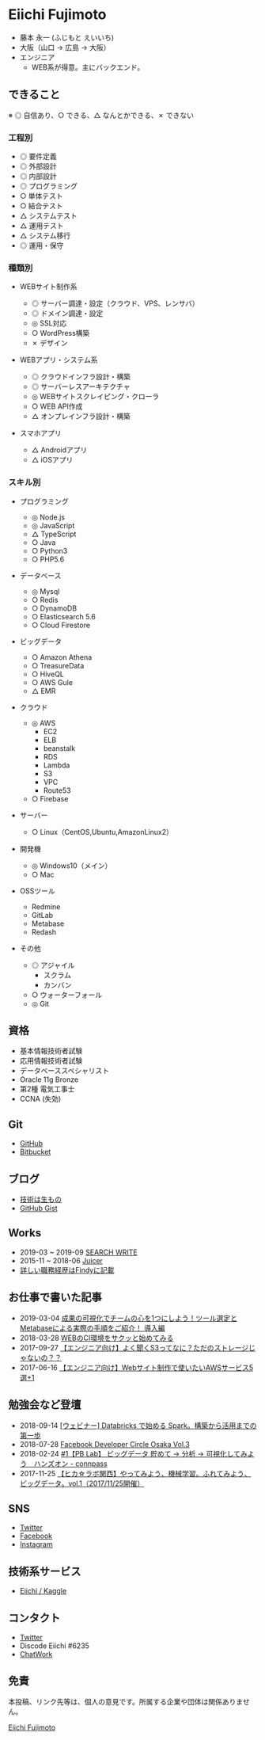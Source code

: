 Eiichi Fujimoto
===

- 藤本 永一 (ふじもと えいいち)
- 大阪（山口 → 広島 → 大阪）
- エンジニア
  - WEB系が得意。主にバックエンド。


できること
---

※ ◎ 自信あり、○ できる、△ なんとかできる、✗ できない

### 工程別

- ◎ 要件定義
- ◎ 外部設計
- ◎ 内部設計
- ◎ プログラミング
- ○ 単体テスト
- ○ 結合テスト	
- △ システムテスト	
- △ 運用テスト
- △ システム移行	
- ◎ 運用・保守

### 種類別

- WEBサイト制作系
  - ◎ サーバー調達・設定（クラウド、VPS、レンサバ）
  - ◎ ドメイン調達・設定
  - ◎ SSL対応
  - ○ WordPress構築
  - ✗ デザイン

- WEBアプリ・システム系
  - ◎ クラウドインフラ設計・構築
  - ◎ サーバーレスアーキテクチャ
  - ◎ WEBサイトスクレイピング・クローラ
  - ○ WEB API作成
  - △ オンプレインフラ設計・構築

- スマホアプリ
  - △ Androidアプリ
  - △ iOSアプリ

### スキル別

- プログラミング  
  - ◎ Node.js  
  - ◎ JavaScript
  - △ TypeScript  
  - ○ Java  
  - ○ Python3  
  - ○ PHP5.6  
 
- データベース  
  - ◎ Mysql  
  - ○ Redis  
  - ○ DynamoDB  
  - ○ Elasticsearch 5.6  
  - ○ Cloud Firestore

- ビッグデータ
  - ○ Amazon Athena  
  - ○ TreasureData  
  - ○ HiveQL
  - ○ AWS Gule
  - △ EMR  

- クラウド  
  - ◎ AWS  
    - EC2
    - ELB
    - beanstalk
    - RDS
    - Lambda
    - S3
    - VPC
    - Route53
  - ○ Firebase  

- サーバー  
  - ○ Linux（CentOS,Ubuntu,AmazonLinux2）  

- 開発機  
  - ◎ Windows10（メイン）  
  - ○ Mac  

- OSSツール
  - Redmine
  - GitLab
  - Metabase
  - Redash

- その他
  - ◎ アジャイル
    - スクラム
    - カンバン
  - ○ ウォーターフォール
  - ◎ Git


資格
---

- 基本情報技術者試験
- 応用情報技術者試験
- データベーススペシャリスト
- Oracle 11g Bronze
- 第2種 電気工事士
- CCNA (失効)


Git
---

- [GitHub](https://github.com/eiichi-worker) 
- [Bitbucket](https://bitbucket.org/eiichi-worker/)

ブログ
---

- [技術は生もの](http://blog.noraneko.work/)
- [GitHub Gist](https://gist.github.com/eiichi-worker)

Works
---

- 2019-03 ~ 2019-09 [SEARCH WRITE](https://searchwrite.jp/)
- 2015-11 ~ 2018-06 [Juicer](https://juicer.cc/)
- [詳しい職務経歴はFindyに記載](https://findy-code.io/share_profiles/pqgnIcHMtc3Mr)

お仕事で書いた記事
---

- 2019-03-04 [成果の可視化でチームの心を1つにしよう！ツール選定とMetabaseによる実際の手順をご紹介！ 導入編](https://service.plan-b.co.jp/blog/tech/16103/)
- 2018-03-28 [WEBのCI環境をサクッと始めてみる](https://service.plan-b.co.jp/blog/tech/10262/)
- 2017-09-27 [【エンジニア向け】よく聞くS3ってなに？ただのストレージじゃないの？？](https://service.plan-b.co.jp/blog/creative/4981/)
- 2017-06-16 [【エンジニア向け】Webサイト制作で使いたいAWSサービス5選+1](https://service.plan-b.co.jp/blog/creative/2287/)


勉強会など登壇
---

- 2018-09-14 [[ウェビナー] Databricks で始める Spark。構築から活用までの第一歩](https://info.microsoft.com/JA-SQLDB-WBNR-FY19-09Sep-14-WebinarSparktostartwithDatabricks-MCW0008293_02OnDemandRegistration-ForminBody.html)
- 2018-07-28 [Facebook Developer Circle Osaka Vol.3](https://www.facebook.com/events/674526319553265/)
- 2018-02-24 [#1【PB Lab】 ビッグデータ 貯めて -> 分析 -> 可視化してみよう　ハンズオン - connpass](https://plan-b.connpass.com/event/78506/)
- 2017-11-25 [【ヒカ☆ラボ関西】やってみよう、機械学習。ふれてみよう、ビッグデータ。vol.1（2017/11/25開催）](https://career.levtech.jp/hikalab/event/detail/143/)


SNS
---

- [Twitter](https://twitter.com/EiichiCat)
- [Facebook](https://www.facebook.com/eiichi.fujimoto)
- [Instagram](https://www.instagram.com/f_eiichi/)


技術系サービス
---

- [Eiichi / Kaggle](https://www.kaggle.com/eiichiworker)


コンタクト
---

- [Twitter](https://twitter.com/EiichiCat)
- Discode Eiichi #6235
- [ChatWork](https://chatwork.com/Eiichi_Fujimoto)


免責
---

本投稿、リンク先等は、個人の意見です。所属する企業や団体は関係ありません。

<script type="text/javascript" src="https://platform.linkedin.com/badges/js/profile.js" async defer></script>
<div class="LI-profile-badge"  data-version="v1" data-size="medium" data-locale="ja_JP" data-type="horizontal" data-theme="light" data-vanity="eiichi-fujimoto-6b686b109"><a class="LI-simple-link" href='https://jp.linkedin.com/in/eiichi-fujimoto-6b686b109?trk=profile-badge'>Eiichi Fujimoto</a></div>

<!-- Global Site Tag (gtag.js) - Google Analytics -->
<script async src="https://www.googletagmanager.com/gtag/js?id=UA-107689012-1"></script>
<script>
  window.dataLayer = window.dataLayer || [];
  function gtag(){dataLayer.push(arguments);}
  gtag('js', new Date());

  gtag('config', 'UA-107689012-1');
</script>
